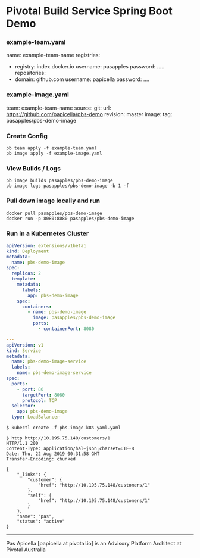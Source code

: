 # Pivotal Build Service Spring Boot Demo

### example-team.yaml

name: example-team-name
registries:
- registry: index.docker.io
  username: pasapples
  password: .....
repositories:
- domain: github.com
  username: papicella
  password: ....


### example-image.yaml

team: example-team-name
source:
  git:
    url: https://github.com/papicella/pbs-demo
    revision: master
image:
  tag: pasapples/pbs-demo-image

### Create Config 

```
pb team apply -f example-team.yaml
pb image apply -f example-image.yaml
```

### View Builds / Logs

```
pb image builds pasapples/pbs-demo-image
pb image logs pasapples/pbs-demo-image -b 1 -f
```

### Pull down image locally and run

```
docker pull pasapples/pbs-demo-image
docker run -p 8080:8080 pasapples/pbs-demo-image
```

### Run in a Kubernetes Cluster

``` yaml
apiVersion: extensions/v1beta1
kind: Deployment
metadata:
  name: pbs-demo-image
spec:
  replicas: 2
  template:
    metadata:
      labels:
        app: pbs-demo-image
    spec:
      containers:
        - name: pbs-demo-image
          image: pasapples/pbs-demo-image
          ports:
            - containerPort: 8080

---
apiVersion: v1
kind: Service
metadata:
  name: pbs-demo-image-service
  labels:
    name: pbs-demo-image-service
spec:
  ports:
    - port: 80
      targetPort: 8080
      protocol: TCP
  selector:
    app: pbs-demo-image
  type: LoadBalancer
```

```
$ kubectl create -f pbs-image-k8s-yaml.yaml
```

``` http request
$ http http://10.195.75.148/customers/1
HTTP/1.1 200
Content-Type: application/hal+json;charset=UTF-8
Date: Thu, 22 Aug 2019 00:31:58 GMT
Transfer-Encoding: chunked

{
    "_links": {
        "customer": {
            "href": "http://10.195.75.148/customers/1"
        },
        "self": {
            "href": "http://10.195.75.148/customers/1"
        }
    },
    "name": "pas",
    "status": "active"
}
```


<hr />

Pas Apicella [papicella at pivotal.io] is an Advisory Platform Architect at Pivotal Australia